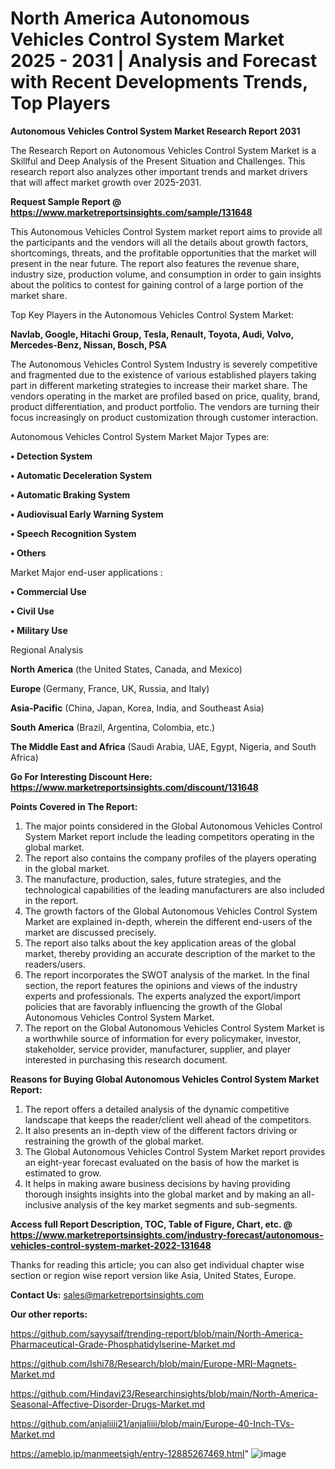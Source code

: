 # North America Autonomous Vehicles Control System Market 2025 - 2031 | Analysis and Forecast with Recent Developments Trends, Top Players

<strong>Autonomous Vehicles Control System Market Research Report 2031</strong>

The Research Report on Autonomous Vehicles Control System Market is a Skillful and Deep Analysis of the Present Situation and Challenges. This research report also analyzes other important trends and market drivers that will affect market growth over 2025-2031.

<strong>Request Sample Report @ <a href=https://www.marketreportsinsights.com/sample/131648>https://www.marketreportsinsights.com/sample/131648</a></strong>

This Autonomous Vehicles Control System market report aims to provide all the participants and the vendors will all the details about growth factors, shortcomings, threats, and the profitable opportunities that the market will present in the near future. The report also features the revenue share, industry size, production volume, and consumption in order to gain insights about the politics to contest for gaining control of a large portion of the market share.

Top Key Players in the Autonomous Vehicles Control System Market:

<strong>Navlab, Google, Hitachi Group, Tesla, Renault, Toyota, Audi, Volvo, Mercedes-Benz, Nissan, Bosch, PSA</strong>

The Autonomous Vehicles Control System Industry is severely competitive and fragmented due to the existence of various established players taking part in different marketing strategies to increase their market share. The vendors operating in the market are profiled based on price, quality, brand, product differentiation, and product portfolio. The vendors are turning their focus increasingly on product customization through customer interaction.

Autonomous Vehicles Control System Market Major Types are:

<strong>• Detection System

• Automatic Deceleration System

• Automatic Braking System

• Audiovisual Early Warning System

• Speech Recognition System

• Others</strong>

Market Major end-user applications :

<strong>• Commercial Use

• Civil Use

• Military Use</strong>

Regional Analysis

</u><strong><b>North America</b></strong> (the United States, Canada, and Mexico)

<strong><b>Europe </b></strong>(Germany, France, UK, Russia, and Italy)

<strong><b>Asia-Pacific</b></strong> (China, Japan, Korea, India, and Southeast Asia)

<strong><b>South America</b></strong> (Brazil, Argentina, Colombia, etc.)

<strong><b>The Middle East and Africa</b></strong> (Saudi Arabia, UAE, Egypt, Nigeria, and South Africa)

<strong>Go For Interesting Discount Here: <a href=https://www.marketreportsinsights.com/discount/131648>https://www.marketreportsinsights.com/discount/131648</a></strong>

<strong>Points Covered in The Report:</strong>
<ol>
  <li>The major points considered in the Global Autonomous Vehicles Control System Market report include the leading competitors operating in the global market.</li>
  <li>The report also contains the company profiles of the players operating in the global market.</li>
  <li>The manufacture, production, sales, future strategies, and the technological capabilities of the leading manufacturers are also included in the report.</li>
  <li>The growth factors of the Global Autonomous Vehicles Control System Market are explained in-depth, wherein the different end-users of the market are discussed precisely.</li>
  <li>The report also talks about the key application areas of the global market, thereby providing an accurate description of the market to the readers/users.</li>
  <li>The report incorporates the SWOT analysis of the market. In the final section, the report features the opinions and views of the industry experts and professionals. The experts analyzed the export/import policies that are favorably influencing the growth of the Global Autonomous Vehicles Control System Market.</li>
  <li>The report on the Global Autonomous Vehicles Control System Market is a worthwhile source of information for every policymaker, investor, stakeholder, service provider, manufacturer, supplier, and player interested in purchasing this research document.</li>
</ol>
<strong>Reasons for Buying Global Autonomous Vehicles Control System Market Report:</strong>

<ol>
  <li>The report offers a detailed analysis of the dynamic competitive landscape that keeps the reader/client well ahead of the competitors.</li>
  <li>It also presents an in-depth view of the different factors driving or restraining the growth of the global market.</li>
  <li>The Global Autonomous Vehicles Control System Market report provides an eight-year forecast evaluated on the basis of how the market is estimated to grow.</li>
  <li>It helps in making aware business decisions by having providing thorough insights insights into the global market and by making an all-inclusive analysis of the key market segments and sub-segments.</li>
</ol>
<strong>Access full Report Description, TOC, Table of Figure, Chart, etc. @ <a href=https://www.marketreportsinsights.com/industry-forecast/autonomous-vehicles-control-system-market-2022-131648>https://www.marketreportsinsights.com/industry-forecast/autonomous-vehicles-control-system-market-2022-131648</a></strong>


Thanks for reading this article; you can also get individual chapter wise section or region wise report version like Asia, United States, Europe.

<strong>Contact Us:</strong>
sales@marketreportsinsights.com

<strong>Our other reports:</strong>

<a href=https://github.com/sayysaif/trending-report/blob/main/North-America-Pharmaceutical-Grade-Phosphatidylserine-Market.md>https://github.com/sayysaif/trending-report/blob/main/North-America-Pharmaceutical-Grade-Phosphatidylserine-Market.md</a>

<a href=https://github.com/Ishi78/Research/blob/main/Europe-MRI-Magnets-Market.md>https://github.com/Ishi78/Research/blob/main/Europe-MRI-Magnets-Market.md</a>

<a href=https://github.com/Hindavi23/Researchinsights/blob/main/North-America-Seasonal-Affective-Disorder-Drugs-Market.md>https://github.com/Hindavi23/Researchinsights/blob/main/North-America-Seasonal-Affective-Disorder-Drugs-Market.md</a>

<a href=https://github.com/anjaliiii21/anjaliiii/blob/main/Europe-40-Inch-TVs-Market.md>https://github.com/anjaliiii21/anjaliiii/blob/main/Europe-40-Inch-TVs-Market.md</a>

<a href=https://ameblo.jp/manmeetsigh/entry-12885267469.html>https://ameblo.jp/manmeetsigh/entry-12885267469.html</a>"
![image](https://github.com/user-attachments/assets/3378c860-de2a-4673-be3b-da6f3d49bb32)
